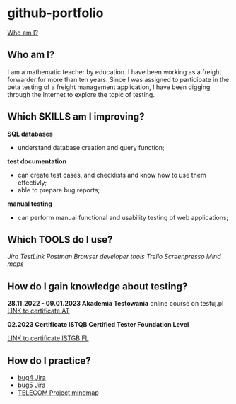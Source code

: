 # github-portfolio 
[Who am I?](#who-am-i?/READ.md)

## Who am I?
I am a mathematic teacher by education. I have been working as a freight forwarder for more than ten years. Since I was assigned to participate in the beta testing of a freight management application, I have been digging through the Internet to explore the topic of testing.

## Which SKILLS am I improving?
__SQL databases__
  * understand database creation and query function;

__test documentation__
  * can create test cases, and checklists and know how to use them effectivly;
  * able to prepare bug reports;

__manual testing__
  * can perform manual functional and usability testing of web applications;

## Which TOOLS do I use?
 _Jira_
 _TestLink_
 _Postman_
 _Browser developer tools_
 _Trello_
 _Screenpresso_
 _Mind maps_

## How do I gain knowledge about testing?
__28.11.2022 - 09.01.2023 Akademia Testowania__ 
online course on testuj.pl [LINK to certificate AT](https://github.com/EwaWandaMal/github-portfolio/files/11708942/certificate.AT.link.pdf)


__02.2023 Certificate ISTQB Certified Tester Foundation Level__

[LINK to certificate ISTGB FL](https://github.com/EwaWandaMal/github-portfolio/files/11709062/certificate.ISTGB.FL.link.pdf)



## How do I practice?
  * [bug4 Jira](https://github.com/EwaWandaMal/github-portfolio/files/11709765/bug4.Jira.pdf)
  * [bug5 Jira](https://github.com/EwaWandaMal/github-portfolio/files/11709840/bug5.Jira.pdf)
  * [TELECOM Project mindmap](https://github.com/EwaWandaMal/github-portfolio/files/11709756/TELECOM.Project.mindmap.pdf)
  
